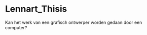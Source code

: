 Lennart_Thisis
==============

Kan het werk van een grafisch ontwerper worden gedaan door een computer?
